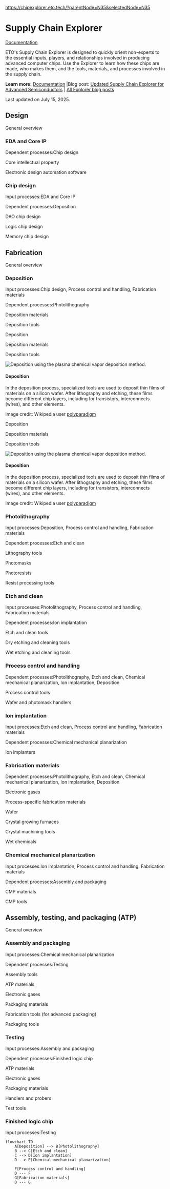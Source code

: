 https://chipexplorer.eto.tech/?parentNode=N35&selectedNode=N35

# Supply Chain Explorer

[Documentation](https://eto.tech/tool-docs/chipexplorer/)

ETO's Supply Chain Explorer is designed to quickly orient non-experts to the essential inputs, players, and relationships involved in producing advanced computer chips. Use the Explorer to learn how these chips are made, who makes them, and the tools, materials, and processes involved in the supply chain.

**Learn more:** [Documentation](https://eto.tech/tool-docs/chipexplorer) \|Blog post: [Updated Supply Chain Explorer for Advanced Semiconductors](https://eto.tech/blog/updated-supply-chain-explorer/) \| [All Explorer blog posts](https://eto.tech/blog/?tag=Supply%20Chain%20Explorer)

Last updated on July 15, 2025.


## Design

General overview

### EDA and Core IP

Dependent processes:Chip design

Core intellectual property

Electronic design automation software

### Chip design

Input processes:EDA and Core IP

Dependent processes:Deposition

DAO chip design

Logic chip design

Memory chip design

## Fabrication

General overview

### Deposition

Input processes:Chip design, Process control and handling, Fabrication materials

Dependent processes:Photolithography

Deposition materials

Deposition tools

Deposition

Deposition materials

Deposition tools

![Deposition using the plasma chemical vapor deposition method.](https://chipexplorer.eto.tech/static/3635e1221f1be130a5f7fe463be887bf/N35.JPG)

#### Deposition

In the deposition process, specialized tools are used to deposit thin films of materials on a silicon wafer. After lithography and etching, these films become different chip layers, including for transistors, interconnects (wires), and other elements.

Image credit: Wikipedia user [polyparadigm](https://commons.wikimedia.org/wiki/File:PICT0111.JPG)

Deposition

Deposition materials

Deposition tools

![Deposition using the plasma chemical vapor deposition method.](https://chipexplorer.eto.tech/static/3635e1221f1be130a5f7fe463be887bf/N35.JPG)

#### Deposition

In the deposition process, specialized tools are used to deposit thin films of materials on a silicon wafer. After lithography and etching, these films become different chip layers, including for transistors, interconnects (wires), and other elements.

Image credit: Wikipedia user [polyparadigm](https://commons.wikimedia.org/wiki/File:PICT0111.JPG)

### Photolithography

Input processes:Deposition, Process control and handling, Fabrication materials

Dependent processes:Etch and clean

Lithography tools

Photomasks

Photoresists

Resist processing tools

### Etch and clean

Input processes:Photolithography, Process control and handling, Fabrication materials

Dependent processes:Ion implantation

Etch and clean tools

Dry etching and cleaning tools

Wet etching and cleaning tools

### Process control and handling

Dependent processes:Photolithography, Etch and clean, Chemical mechanical planarization, Ion implantation, Deposition

Process control tools

Wafer and photomask handlers

### Ion implantation

Input processes:Etch and clean, Process control and handling, Fabrication materials

Dependent processes:Chemical mechanical planarization

Ion implanters

### Fabrication materials

Dependent processes:Photolithography, Etch and clean, Chemical mechanical planarization, Ion implantation, Deposition

Electronic gases

Process-specific fabrication materials

Wafer

Crystal growing furnaces

Crystal machining tools

Wet chemicals

### Chemical mechanical planarization

Input processes:Ion implantation, Process control and handling, Fabrication materials

Dependent processes:Assembly and packaging

CMP materials

CMP tools

## Assembly, testing, and packaging (ATP)

General overview

### Assembly and packaging

Input processes:Chemical mechanical planarization

Dependent processes:Testing

Assembly tools

ATP materials

Electronic gases

Packaging materials

Fabrication tools (for advanced packaging)

Packaging tools

### Testing

Input processes:Assembly and packaging

Dependent processes:Finished logic chip

ATP materials

Electronic gases

Packaging materials

Handlers and probers

Test tools

### Finished logic chip

Input processes:Testing

```mermaid
flowchart TD
    A[Deposition] --> B[Photolithography]
    B --> C[Etch and clean]
    C --> D[Ion implantation]
    D --> E[Chemical mechanical planarization]
    
    F[Process control and handling]
    D --- F
    G[Fabrication materials]
    D --- G
```

